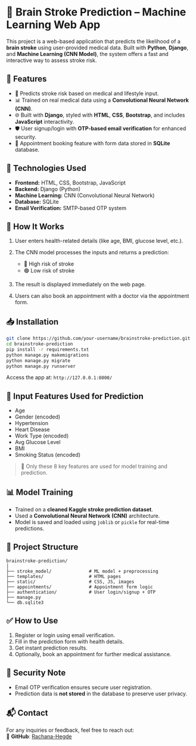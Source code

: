 # 🧠 Brain Stroke Prediction – Machine Learning Web App

This project is a web-based application that predicts the likelihood of a **brain stroke** using user-provided medical data. Built with **Python**, **Django**, and **Machine Learning (CNN Model)**, the system offers a fast and interactive way to assess stroke risk.


## 🚀 Features

* 🧮 Predicts stroke risk based on medical and lifestyle input.
* 📊 Trained on real medical data using a **Convolutional Neural Network (CNN)**.
* 🌐 Built with **Django**, styled with **HTML**, **CSS**, **Bootstrap**, and includes **JavaScript** interactivity.
* 🛡️ User signup/login with **OTP-based email verification** for enhanced security.
* 📅 Appointment booking feature with form data stored in **SQLite** database.


## 📌 Technologies Used

* **Frontend:** HTML, CSS, Bootstrap, JavaScript
* **Backend:** Django (Python)
* **Machine Learning:** CNN (Convolutional Neural Network)
* **Database:** SQLite
* **Email Verification:** SMTP-based OTP system


## 🧠 How It Works

1. User enters health-related details (like age, BMI, glucose level, etc.).
2. The CNN model processes the inputs and returns a prediction:

   * 🔴 High risk of stroke
   * 🟢 Low risk of stroke
3. The result is displayed immediately on the web page.
4. Users can also book an appointment with a doctor via the appointment form.


## 📥 Installation

```bash
git clone https://github.com/your-username/brainstroke-prediction.git
cd brainstroke-prediction
pip install -r requirements.txt
python manage.py makemigrations
python manage.py migrate
python manage.py runserver
```

Access the app at: `http://127.0.0.1:8000/`


## 🧪 Input Features Used for Prediction

* Age
* Gender (encoded)
* Hypertension
* Heart Disease
* Work Type (encoded)
* Avg Glucose Level
* BMI
* Smoking Status (encoded)

> 📝 Only these 8 key features are used for model training and prediction.


## 📊 Model Training

* Trained on a **cleaned Kaggle stroke prediction dataset**.
* Used a **Convolutional Neural Network (CNN)** architecture.
* Model is saved and loaded using `joblib` or `pickle` for real-time predictions.


## 📂 Project Structure

```
brainstroke-prediction/
│
├── stroke_model/              # ML model + preprocessing
├── templates/                 # HTML pages
├── static/                    # CSS, JS, images
├── appointments/              # Appointment form logic
├── authentication/            # User login/signup + OTP
├── manage.py
└── db.sqlite3
```


## ✅ How to Use

1. Register or login using email verification.
2. Fill in the prediction form with health details.
3. Get instant prediction results.
4. Optionally, book an appointment for further medical assistance.


## 🔐 Security Note

* Email OTP verification ensures secure user registration.
* Prediction data is **not stored** in the database to preserve user privacy.


## 📬 Contact  

For any inquiries or feedback, feel free to reach out:    
🔗 **GitHub**: [Rachana-Hegde](https://github.com/Rachana-Hegde)  
